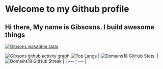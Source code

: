 # Welcome to my Github profile 

## Hi there, My name is Gibsosns. I build awesome things

<!-- Here are some ideas to get you started:
- 🌱 I’m an experienced developer in ... `Javascript, Python,`
- 📫 How to reach me: ... gibsonsgibson88@gmail.com

## Pronouns
Eng/Sir -->

<!-- ## My Github Stats -->

<!-- [![Gibsons github streak](https://github-readme-streak-stats.herokuapp.com?user=Domains18&theme=radical)](https://github.com/Domains18) -->


[![Gibsons wakatime stats](https://github-readme-stats.vercel.app/api/wakatime?username=Eightsville&theme=radical&custom_title=My%20Wakatime%20Stats&layout=compact)](https://github.com/Domains18)


[![Gibsons github activity graph](https://github-readme-activity-graph.cyclic.app/graph?username=Domains18&theme=react-dark)](https://github.com/Domains18)
[![Top Langs](https://github-readme-stats.vercel.app/api/top-langs/?username=Domains18&layout=compact&theme=tokyonight)](https://github.com/Domains18/github-readme-stats)
| ![Domains18 GitHub Stats.](https://github-readme-stats.vercel.app/api?username=Domains18&show_icons=true&theme=tokyonight) | ![Domains18 GitHub Streak](https://github-readme-streak-stats.herokuapp.com/?user=Domains18&theme=tokyonight) |
| --- | --- |
